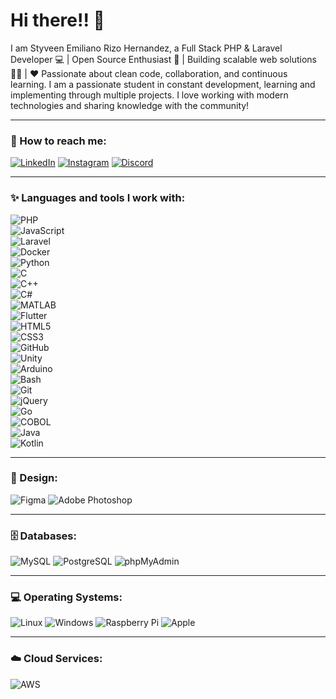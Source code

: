 # Hi there!! 👋

I am Styveen Emiliano Rizo Hernandez, a Full Stack PHP & Laravel Developer 💻 | Open Source Enthusiast 🚀 | Building scalable web solutions 👨‍💻 | ❤️ Passionate about clean code, collaboration, and continuous learning. I am a passionate student in constant development, learning and implementing through multiple projects. I love working with modern technologies and sharing knowledge with the community!

---

### 🔗 How to reach me:
[![LinkedIn](https://skillicons.dev/icons?i=linkedin)](https://www.linkedin.com/in/tu-perfil/) 
[![Instagram](https://skillicons.dev/icons?i=instagram)](https://www.instagram.com/tu-perfil/) 
[![Discord](https://skillicons.dev/icons?i=discord)](https://discord.com/users/tu-perfil)

---

### ✨ Languages and tools I work with:

![PHP](https://skillicons.dev/icons?i=php)  
![JavaScript](https://skillicons.dev/icons?i=js)  
![Laravel](https://skillicons.dev/icons?i=laravel)  
![Docker](https://skillicons.dev/icons?i=docker)  
![Python](https://skillicons.dev/icons?i=python)  
![C](https://skillicons.dev/icons?i=c)  
![C++](https://skillicons.dev/icons?i=cpp)  
![C#](https://skillicons.dev/icons?i=cs)  
![MATLAB](https://skillicons.dev/icons?i=matlab)  
![Flutter](https://skillicons.dev/icons?i=flutter)  
![HTML5](https://skillicons.dev/icons?i=html)  
![CSS3](https://skillicons.dev/icons?i=css)  
![GitHub](https://skillicons.dev/icons?i=github)  
![Unity](https://skillicons.dev/icons?i=unity)  
![Arduino](https://skillicons.dev/icons?i=arduino)  
![Bash](https://skillicons.dev/icons?i=bash)  
![Git](https://skillicons.dev/icons?i=git)  
![jQuery](https://skillicons.dev/icons?i=jquery)  
![Go](https://skillicons.dev/icons?i=go)  
![COBOL](https://skillicons.dev/icons?i=cobol)  
![Java](https://skillicons.dev/icons?i=java)  
![Kotlin](https://skillicons.dev/icons?i=kotlin)  



---

### 🎨 Design:
![Figma](https://skillicons.dev/icons?i=figma)
![Adobe Photoshop](https://skillicons.dev/icons?i=photoshop)

---

### 🗄️ Databases:
![MySQL](https://skillicons.dev/icons?i=mysql)
![PostgreSQL](https://skillicons.dev/icons?i=postgres)
![phpMyAdmin](https://skillicons.dev/icons?i=mysql)

---

### 💻 Operating Systems:
![Linux](https://skillicons.dev/icons?i=linux)
![Windows](https://skillicons.dev/icons?i=windows)
![Raspberry Pi](https://skillicons.dev/icons?i=raspberrypi)
![Apple](https://skillicons.dev/icons?i=apple)

---

### ☁️ Cloud Services:
![AWS](https://skillicons.dev/icons?i=aws)
